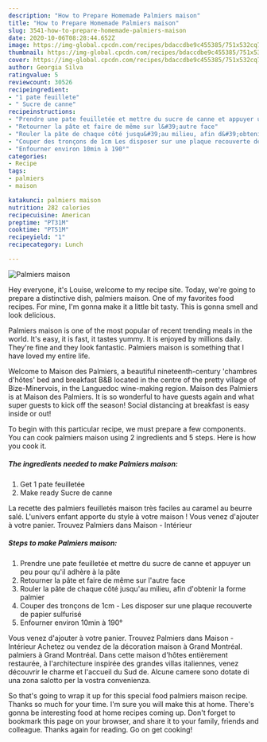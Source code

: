```yaml
---
description: "How to Prepare Homemade Palmiers maison"
title: "How to Prepare Homemade Palmiers maison"
slug: 3541-how-to-prepare-homemade-palmiers-maison
date: 2020-10-06T08:28:44.652Z
image: https://img-global.cpcdn.com/recipes/bdaccdbe9c455385/751x532cq70/palmiers-maison-photo-principale-de-la-recette.jpg
thumbnail: https://img-global.cpcdn.com/recipes/bdaccdbe9c455385/751x532cq70/palmiers-maison-photo-principale-de-la-recette.jpg
cover: https://img-global.cpcdn.com/recipes/bdaccdbe9c455385/751x532cq70/palmiers-maison-photo-principale-de-la-recette.jpg
author: Georgia Silva
ratingvalue: 5
reviewcount: 30526
recipeingredient:
- "1 pate feuillete"
- " Sucre de canne"
recipeinstructions:
- "Prendre une pate feuilletée et mettre du sucre de canne et appuyer un peu pour qu&#39;il adhère à la pâte"
- "Retourner la pâte et faire de même sur l&#39;autre face"
- "Rouler la pâte de chaque côté jusqu&#39;au milieu, afin d&#39;obtenir la forme palmier"
- "Couper des tronçons de 1cm Les disposer sur une plaque recouverte de papier sulfurisé"
- "Enfourner environ 10min à 190°"
categories:
- Recipe
tags:
- palmiers
- maison

katakunci: palmiers maison 
nutrition: 282 calories
recipecuisine: American
preptime: "PT31M"
cooktime: "PT51M"
recipeyield: "1"
recipecategory: Lunch

---
```



![Palmiers maison](https://img-global.cpcdn.com/recipes/bdaccdbe9c455385/751x532cq70/palmiers-maison-photo-principale-de-la-recette.jpg)

Hey everyone, it's Louise, welcome to my recipe site. Today, we're going to prepare a distinctive dish, palmiers maison. One of my favorites food recipes. For mine, I'm gonna make it a little bit tasty. This is gonna smell and look delicious.

Palmiers maison is one of the most popular of recent trending meals in the world. It's easy, it is fast, it tastes yummy. It is enjoyed by millions daily. They're fine and they look fantastic. Palmiers maison is something that I have loved my entire life.

Welcome to Maison des Palmiers, a beautiful nineteenth-century &#39;chambres d&#39;hôtes&#39; bed and breakfast B&amp;B located in the centre of the pretty village of Bize-Minervois, in the Languedoc wine-making region. Maison des Palmiers is at Maison des Palmiers. It is so wonderful to have guests again and what super guests to kick off the season! Social distancing at breakfast is easy inside or out!


To begin with this particular recipe, we must prepare a few components. You can cook palmiers maison using 2 ingredients and 5 steps. Here is how you cook it.

<!--inarticleads1-->

##### The ingredients needed to make Palmiers maison:

1. Get 1 pate feuilletée
1. Make ready  Sucre de canne


La recette des palmiers feuilletés maison très faciles au caramel au beurre salé. L&#39;univers enfant apporte du style à votre maison ! Vous venez d&#39;ajouter à votre panier. Trouvez Palmiers dans Maison - Intérieur 

<!--inarticleads2-->

##### Steps to make Palmiers maison:

1. Prendre une pate feuilletée et mettre du sucre de canne et appuyer un peu pour qu&#39;il adhère à la pâte
1. Retourner la pâte et faire de même sur l&#39;autre face
1. Rouler la pâte de chaque côté jusqu&#39;au milieu, afin d&#39;obtenir la forme palmier
1. Couper des tronçons de 1cm - Les disposer sur une plaque recouverte de papier sulfurisé
1. Enfourner environ 10min à 190°


Vous venez d&#39;ajouter à votre panier. Trouvez Palmiers dans Maison - Intérieur Achetez ou vendez de la décoration maison à Grand Montréal. palmiers à Grand Montréal. Dans cette maison d&#39;hôtes entièrement restaurée, à l&#39;architecture inspirée des grandes villas italiennes, venez découvrir le charme et l&#39;accueil du Sud de. Alcune camere sono dotate di una zona salotto per la vostra convenienza. 

So that's going to wrap it up for this special food palmiers maison recipe. Thanks so much for your time. I'm sure you will make this at home. There's gonna be interesting food at home recipes coming up. Don't forget to bookmark this page on your browser, and share it to your family, friends and colleague. Thanks again for reading. Go on get cooking!
